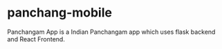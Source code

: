 # panchang-mobile
Panchangam App is a Indian Panchangam app which uses flask backend and React Frontend.

